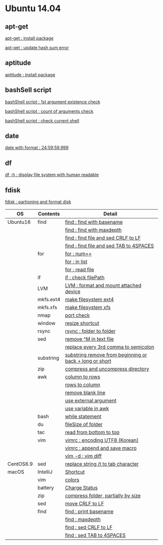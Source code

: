 # Ubuntu 14.04

## apt-get

[apt-get : install package](01_Ubuntu/01_14.04/01_apt-get/01_apt-get_install.md)

[apt-get : update hash sum error](01_Ubuntu/01_14.04/01_apt-get/02_apt-get_update_hash_sum_error.md)

## aptitude

[aptitude : install package](01_Ubuntu/01_14.04/02_aptitude/01_aptitude_install.md)

## bashSell script

[bashShell script : 1st argument existence check](04_bashShell_script/01_if_condition_1st_argument_existence_check.md)

[bashShell script : count of arguments check](04_bashShell_script/02_if_condition_count_of_arguments_check.md)

[bashShell script : check current shell](04_bashShell_script/03_check_current_shell.md)

## date

[date with format : 24:59:59.999](05_date/01_date_with_hour_min_sec_nano.md)

## df

[df -h : display file system with human readable](06_df/01_df_with_human_readerble.md)

## fdisk

[fdisk : partioning and format disk](07_fdisk/01_fdisk_partioning_and_format_disk.md)

| OS | Contents | Detail |
|---|---|---|
| Ubuntu16 | find | [find : find with basename](01_Ubuntu/02_16/08_find/01_find_with_basename.md) |
| | | [find : find with maxdepth](01_Ubuntu/02_16/08_find/02_find_with_maxdepth.md) |
| | | [find : find file and sed CRLF to LF](01_Ubuntu/02_16/08_find/03_find_and_sed_move_CRLF_to_LF.md) |
| | | [find : find file and sed TAB to 4SPACES](01_Ubuntu/02_16/08_find/04_find_and_sed_move_TAB_to_4SPACES.md) |
| | for | [for : num++](01_Ubuntu/02_16/09_for_statement/01_for_num++.md) |
| | | [for : in list](01_Ubuntu/02_16/09_for_statement/02_for_in_list.md) |
| | | [for : read file](01_Ubuntu/02_16/09_for_statement/03_for_read_file.md) |
| | if | [if : check filePath](01_Ubuntu/02_16/10_if/01_if_check_filePath.md) |
| | LVM | [LVM : format and mount attached device](01_Ubuntu/02_16/11_LVM/01_LVM_on_attached_device.md) |
| | mkfs.ext4 | [make filesystem ext4](01_Ubuntu/02_16/12_mkfs.ext4/01_mkfs.ext4_device.md) |
| | mkfs.xfs | [make filesystem xfs](01_Ubuntu/02_16/13_mkfs.xfs/01_mkfs.xfs_device.md) |
| | nmap | [port check](01_Ubuntu/02_16/14_nmap/01_install_use_nmap.md) |
| | window | [resize shortcut](01_Ubuntu/02_16/06_window/01_resize_window.md) |
| | rsync | [rsync : folder to folder](01_Ubuntu/02_16/15_rsync/01_rsync_folder_to_folder.md) |
| | sed | [remove \^M in text file](01_Ubuntu/02_16/16_sed/01_remove_^M_with_sed.md) | 
| | | [replace every 3rd comma to semicolon](01_Ubuntu/02_16/16_sed/02_replace_every_3rd_comma_to_semicolon.md) | 
| | substring | [substring remove from beginning or back + long or short](01_Ubuntu/02_16/17_substring/01_substring_remove.md) |
| | zip | [compress and uncompress directory](01_Ubuntu/02_16/18_zip/01_zip_directory.md) | 
| | awk | [column to rows](01_Ubuntu/02_16/01_awk/01_awk_column_to_rows.md) | 
| | | [rows to column](01_Ubuntu/02_16/01_awk/02_awk_rows_to_column.md) |
| | | [remove blank line](01_Ubuntu/02_16/01_awk/03_awk_remove_blank_line.md) |
| | | [use external argument](01_Ubuntu/02_16/01_awk/04_awk_use_external_argument.md) |
| | | [use variable in awk](01_Ubuntu/02_16/01_awk/05_awk_use_variable.md) |
| | bash | [while statement](01_Ubuntu/02_16/02_bash/01_While_Statement.md) |
| | du | [fileSize of folder](01_Ubuntu/02_16/03_du/01_du_file_size_of_folder.md) |
| | tac | [read from bottom to top](01_Ubuntu/02_16/04_tac/01_tac.md) |
| | vim | [vimrc : encoding UTF8 (Korean)](01_Ubuntu/02_16/05_vim/01_vimrc_encoding_korean.md) |
| | | [vimrc : append and save macro](01_Ubuntu/02_16/05_vim/02_vimrc_append_save_macro.md) |
| | | [vim -d : vim diff](01_Ubuntu/02_16/05_vim/03_vimdiff.md) |
| CentOS6.9 | sed | [replace string /t to tab character](02_CentOS/01_6.9/01_sed/01_sed_string_replace.md) |
| macOS | IntelliJ | [Shortcut](03_macOS/02_IntelliJ/01_Shortcuts.md) |
| | vim | [colors](03_macOS/01_vim/01_vimrc_configure.md) |
| | battery | [Charge Status](03_macOS/03_Battery/01_Charge_Status.md) |
| | zip | [compress folder, partially by size](03_macOS/04_zip/01_use_zip.md) |
| | sed | [move CRLF to LF](03_macOS/05_sed/01_sed_remove_CRLF_to_LF.md) |
| | find | [find : print basename](03_macOS/06_find/01_find_with_basename.md) |
| | | [find : maxdepth](03_macOS/06_find/02_find_with_maxdepth.md) |
| | | [find : sed CRLF to LF](03_macOS/06_find/03_find_and_sed_move_CRLF_to_LF.md) |
| | | [find : sed TAB to 4SPACES](03_macOS/06_find/04_find_and_sed_move_TAB_to_4SPACES.md) |
